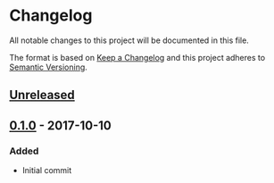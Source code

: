 # Changelog

All notable changes to this project will be documented in this file.

The format is based on [Keep a Changelog](http://keepachangelog.com/)
and this project adheres to [Semantic Versioning](http://semver.org/).

## [Unreleased][]

## [0.1.0][] - 2017-10-10
### Added
- Initial commit


[Unreleased]: https://github.com/madou/armory-embeds/compare/v0.1.0...HEAD
[0.1.0]: https://github.com/madou/armory-embeds/tree/v0.1.0